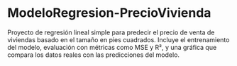 # ModeloRegresion-PrecioVivienda
Proyecto de regresión lineal simple para predecir el precio de venta de viviendas basado en el tamaño en pies cuadrados. Incluye el entrenamiento del modelo, evaluación con métricas como MSE y R², y una gráfica que compara los datos reales con las predicciones del modelo.
